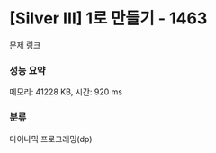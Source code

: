 # [Silver III] 1로 만들기 - 1463 

[문제 링크](https://www.acmicpc.net/problem/1463) 

### 성능 요약

메모리: 41228 KB, 시간: 920 ms

### 분류

다이나믹 프로그래밍(dp)

